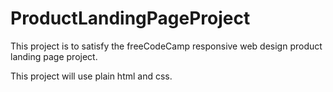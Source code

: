 # ProductLandingPageProject
 This project is to satisfy the freeCodeCamp responsive web design product landing page project.

 This project will use plain html and css.
